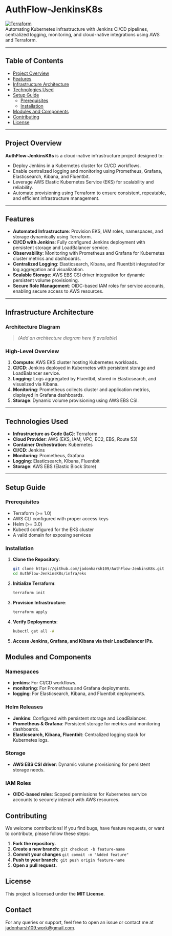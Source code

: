 # **AuthFlow-JenkinsK8s**  
[![Terraform](https://img.shields.io/badge/IaC-Terraform-623CE4?logo=terraform)](https://www.terraform.io/)  
Automating Kubernetes infrastructure with Jenkins CI/CD pipelines, centralized logging, monitoring, and cloud-native integrations using AWS and Terraform.

---

## **Table of Contents**  
- [Project Overview](#project-overview)  
- [Features](#features)  
- [Infrastructure Architecture](#infrastructure-architecture)  
- [Technologies Used](#technologies-used)  
- [Setup Guide](#setup-guide)  
  - [Prerequisites](#prerequisites)  
  - [Installation](#installation)  
- [Modules and Components](#modules-and-components)    
- [Contributing](#contributing)  
- [License](#license)  

---

## **Project Overview**  

**AuthFlow-JenkinsK8s** is a cloud-native infrastructure project designed to:  
- Deploy Jenkins in a Kubernetes cluster for CI/CD workflows.  
- Enable centralized logging and monitoring using Prometheus, Grafana, Elasticsearch, Kibana, and Fluentbit.  
- Leverage AWS Elastic Kubernetes Service (EKS) for scalability and reliability.  
- Automate provisioning using Terraform to ensure consistent, repeatable, and efficient infrastructure management.  

---

## **Features**  

- **Automated Infrastructure**: Provision EKS, IAM roles, namespaces, and storage dynamically using Terraform.  
- **CI/CD with Jenkins**: Fully configured Jenkins deployment with persistent storage and LoadBalancer service.  
- **Observability**: Monitoring with Prometheus and Grafana for Kubernetes cluster metrics and dashboards.  
- **Centralized Logging**: Elasticsearch, Kibana, and Fluentbit integrated for log aggregation and visualization.  
- **Scalable Storage**: AWS EBS CSI driver integration for dynamic persistent volume provisioning.  
- **Secure Role Management**: OIDC-based IAM roles for service accounts, enabling secure access to AWS resources.  

---

## **Infrastructure Architecture**  

### **Architecture Diagram**  

> *(Add an architecture diagram here if available)*  

### **High-Level Overview**  
1. **Compute**: AWS EKS cluster hosting Kubernetes workloads.  
2. **CI/CD**: Jenkins deployed in Kubernetes with persistent storage and LoadBalancer service.  
3. **Logging**: Logs aggregated by Fluentbit, stored in Elasticsearch, and visualized via Kibana.  
4. **Monitoring**: Prometheus collects cluster and application metrics, displayed in Grafana dashboards.  
5. **Storage**: Dynamic volume provisioning using AWS EBS CSI.  

---

## **Technologies Used**  

- **Infrastructure as Code (IaC)**: Terraform  
- **Cloud Provider**: AWS (EKS, IAM, VPC, EC2, EBS, Route 53)  
- **Container Orchestration**: Kubernetes  
- **CI/CD**: Jenkins  
- **Monitoring**: Prometheus, Grafana  
- **Logging**: Elasticsearch, Kibana, Fluentbit  
- **Storage**: AWS EBS (Elastic Block Store)  

---

## **Setup Guide**  

### **Prerequisites**  
- Terraform (>= 1.0)  
- AWS CLI configured with proper access keys  
- Helm (>= 3.0)  
- Kubectl configured for the EKS cluster  
- A valid domain for exposing services  

### **Installation**  

1. **Clone the Repository**:  
   ```bash  
   git clone https://github.com/jadonharsh109/AuthFlow-JenkinsK8s.git  
   cd AuthFlow-JenkinsK8s/infra/eks 
2. **Initialize Terraform**: 
    ```bash
    terraform init
3. **Provision Infrastructure**:  
    ```bash
    terraform apply  
4. **Verify Deployments**:    
    ```bash
    kubectl get all -A
5. **Access Jenkins, Grafana, and Kibana via their LoadBalancer IPs.**

## **Modules and Components**  

### **Namespaces**  
- **jenkins**: For CI/CD workflows.  
- **monitoring**: For Prometheus and Grafana deployments.  
- **logging**: For Elasticsearch, Kibana, and Fluentbit deployments.  

### **Helm Releases**  
- **Jenkins**: Configured with persistent storage and LoadBalancer.  
- **Prometheus & Grafana**: Persistent storage for metrics and monitoring dashboards.  
- **Elasticsearch, Kibana, Fluentbit**: Centralized logging stack for Kubernetes logs.  

### **Storage**  
- **AWS EBS CSI driver**: Dynamic volume provisioning for persistent storage needs.  

### **IAM Roles**  
- **OIDC-based roles**: Scoped permissions for Kubernetes service accounts to securely interact with AWS resources.  

## **Contributing**  

We welcome contributions! If you find bugs, have feature requests, or want to contribute, please follow these steps:  

1. **Fork the repository.**  
2. **Create a new branch:** ``git checkout -b feature-name``
3. **Commit your changes** ``git commit -m "Added feature" ``
4. **Push to your branch**:``
    git push origin feature-name``  
5. **Open a pull request.**

## **License**
This project is licensed under the **MIT License**.

## Contact

For any queries or support, feel free to open an issue or contact me at jadonharsh109.work@gmail.com.



